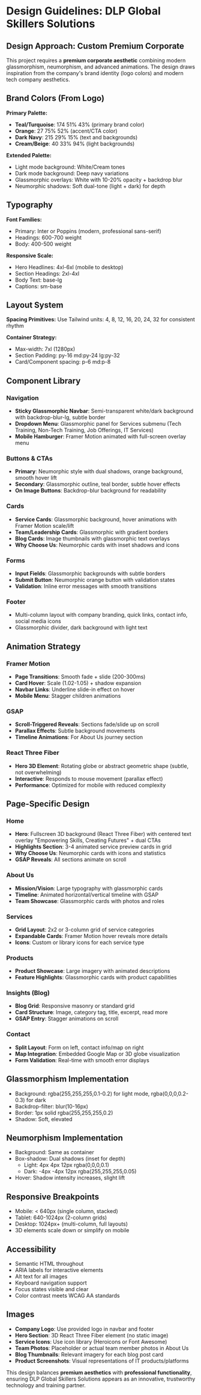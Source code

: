 # Design Guidelines: DLP Global Skillers Solutions

## Design Approach: Custom Premium Corporate

This project requires a **premium corporate aesthetic** combining modern glassmorphism, neumorphism, and advanced animations. The design draws inspiration from the company's brand identity (logo colors) and modern tech company aesthetics.

## Brand Colors (From Logo)

**Primary Palette:**
- **Teal/Turquoise**: 174 51% 43% (primary brand color)
- **Orange**: 27 75% 52% (accent/CTA color)
- **Dark Navy**: 215 29% 15% (text and backgrounds)
- **Cream/Beige**: 40 33% 94% (light backgrounds)

**Extended Palette:**
- Light mode background: White/Cream tones
- Dark mode background: Deep navy variations
- Glassmorphic overlays: White with 10-20% opacity + backdrop blur
- Neumorphic shadows: Soft dual-tone (light + dark) for depth

## Typography

**Font Families:**
- Primary: Inter or Poppins (modern, professional sans-serif)
- Headings: 600-700 weight
- Body: 400-500 weight

**Responsive Scale:**
- Hero Headlines: 4xl-6xl (mobile to desktop)
- Section Headings: 2xl-4xl
- Body Text: base-lg
- Captions: sm-base

## Layout System

**Spacing Primitives:** Use Tailwind units: 4, 8, 12, 16, 20, 24, 32 for consistent rhythm

**Container Strategy:**
- Max-width: 7xl (1280px)
- Section Padding: py-16 md:py-24 lg:py-32
- Card/Component spacing: p-6 md:p-8

## Component Library

### Navigation
- **Sticky Glassmorphic Navbar**: Semi-transparent white/dark background with backdrop-blur-lg, subtle border
- **Dropdown Menu**: Glassmorphic panel for Services submenu (Tech Training, Non-Tech Training, Job Offerings, IT Services)
- **Mobile Hamburger**: Framer Motion animated with full-screen overlay menu

### Buttons & CTAs
- **Primary**: Neumorphic style with dual shadows, orange background, smooth hover lift
- **Secondary**: Glassmorphic outline, teal border, subtle hover effects
- **On Image Buttons**: Backdrop-blur background for readability

### Cards
- **Service Cards**: Glassmorphic background, hover animations with Framer Motion scale/lift
- **Team/Leadership Cards**: Glassmorphic with gradient borders
- **Blog Cards**: Image thumbnails with glassmorphic text overlays
- **Why Choose Us**: Neumorphic cards with inset shadows and icons

### Forms
- **Input Fields**: Glassmorphic backgrounds with subtle borders
- **Submit Button**: Neumorphic orange button with validation states
- **Validation**: Inline error messages with smooth transitions

### Footer
- Multi-column layout with company branding, quick links, contact info, social media icons
- Glassmorphic divider, dark background with light text

## Animation Strategy

### Framer Motion
- **Page Transitions**: Smooth fade + slide (200-300ms)
- **Card Hover**: Scale (1.02-1.05) + shadow expansion
- **Navbar Links**: Underline slide-in effect on hover
- **Mobile Menu**: Stagger children animations

### GSAP
- **Scroll-Triggered Reveals**: Sections fade/slide up on scroll
- **Parallax Effects**: Subtle background movements
- **Timeline Animations**: For About Us journey section

### React Three Fiber
- **Hero 3D Element**: Rotating globe or abstract geometric shape (subtle, not overwhelming)
- **Interactive**: Responds to mouse movement (parallax effect)
- **Performance**: Optimized for mobile with reduced complexity

## Page-Specific Design

### Home
- **Hero**: Fullscreen 3D background (React Three Fiber) with centered text overlay "Empowering Skills, Creating Futures" + dual CTAs
- **Highlights Section**: 3-4 animated service preview cards in grid
- **Why Choose Us**: Neumorphic cards with icons and statistics
- **GSAP Reveals**: All sections animate on scroll

### About Us
- **Mission/Vision**: Large typography with glassmorphic cards
- **Timeline**: Animated horizontal/vertical timeline with GSAP
- **Team Showcase**: Glassmorphic cards with photos and roles

### Services
- **Grid Layout**: 2x2 or 3-column grid of service categories
- **Expandable Cards**: Framer Motion hover reveals more details
- **Icons**: Custom or library icons for each service type

### Products
- **Product Showcase**: Large imagery with animated descriptions
- **Feature Highlights**: Glassmorphic cards with product capabilities

### Insights (Blog)
- **Blog Grid**: Responsive masonry or standard grid
- **Card Structure**: Image, category tag, title, excerpt, read more
- **GSAP Entry**: Stagger animations on scroll

### Contact
- **Split Layout**: Form on left, contact info/map on right
- **Map Integration**: Embedded Google Map or 3D globe visualization
- **Form Validation**: Real-time with smooth error displays

## Glassmorphism Implementation
- Background: rgba(255,255,255,0.1-0.2) for light mode, rgba(0,0,0,0.2-0.3) for dark
- Backdrop-filter: blur(10-16px)
- Border: 1px solid rgba(255,255,255,0.2)
- Shadow: Soft, elevated

## Neumorphism Implementation
- Background: Same as container
- Box-shadow: Dual shadows (inset for depth)
  - Light: 4px 4px 12px rgba(0,0,0,0.1)
  - Dark: -4px -4px 12px rgba(255,255,255,0.05)
- Hover: Shadow intensity increases, slight lift

## Responsive Breakpoints
- Mobile: < 640px (single column, stacked)
- Tablet: 640-1024px (2-column grids)
- Desktop: 1024px+ (multi-column, full layouts)
- 3D elements scale down or simplify on mobile

## Accessibility
- Semantic HTML throughout
- ARIA labels for interactive elements
- Alt text for all images
- Keyboard navigation support
- Focus states visible and clear
- Color contrast meets WCAG AA standards

## Images
- **Company Logo**: Use provided logo in navbar and footer
- **Hero Section**: 3D React Three Fiber element (no static image)
- **Service Icons**: Use icon library (Heroicons or Font Awesome)
- **Team Photos**: Placeholder or actual team member photos in About Us
- **Blog Thumbnails**: Relevant imagery for each blog post card
- **Product Screenshots**: Visual representations of IT products/platforms

This design balances **premium aesthetics** with **professional functionality**, ensuring DLP Global Skillers Solutions appears as an innovative, trustworthy technology and training partner.